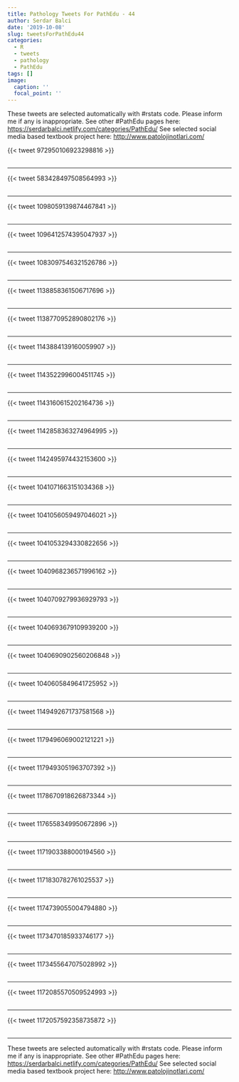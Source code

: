 ```yaml
---
title: Pathology Tweets For PathEdu - 44
author: Serdar Balci
date: '2019-10-08'
slug: tweetsForPathEdu44
categories:
  - R
  - tweets
  - pathology
  - PathEdu
tags: []
image:
  caption: ''
  focal_point: ''
---
```



These tweets are selected automatically with #rstats code. Please inform me if any is inappropriate.
See other #PathEdu pages here: https://serdarbalci.netlify.com/categories/PathEdu/ 
See selected social media based textbook project here: http://www.patolojinotlari.com/

{{< tweet 972950106923298816 >}}
<br>
<br>
<hr>
{{< tweet 583428497508564993 >}}
<br>
<br>
<hr>
{{< tweet 1098059139874467841 >}}
<br>
<br>
<hr>
{{< tweet 1096412574395047937 >}}
<br>
<br>
<hr>
{{< tweet 1083097546321526786 >}}
<br>
<br>
<hr>
{{< tweet 1138858361506717696 >}}
<br>
<br>
<hr>
{{< tweet 1138770952890802176 >}}
<br>
<br>
<hr>
{{< tweet 1143884139160059907 >}}
<br>
<br>
<hr>
{{< tweet 1143522996004511745 >}}
<br>
<br>
<hr>
{{< tweet 1143160615202164736 >}}
<br>
<br>
<hr>
{{< tweet 1142858363274964995 >}}
<br>
<br>
<hr>
{{< tweet 1142495974432153600 >}}
<br>
<br>
<hr>
{{< tweet 1041071663151034368 >}}
<br>
<br>
<hr>
{{< tweet 1041056059497046021 >}}
<br>
<br>
<hr>
{{< tweet 1041053294330822656 >}}
<br>
<br>
<hr>
{{< tweet 1040968236571996162 >}}
<br>
<br>
<hr>
{{< tweet 1040709279936929793 >}}
<br>
<br>
<hr>
{{< tweet 1040693679109939200 >}}
<br>
<br>
<hr>
{{< tweet 1040690902560206848 >}}
<br>
<br>
<hr>
{{< tweet 1040605849641725952 >}}
<br>
<br>
<hr>
{{< tweet 1149492671737581568 >}}
<br>
<br>
<hr>
{{< tweet 1179496069002121221 >}}
<br>
<br>
<hr>
{{< tweet 1179493051963707392 >}}
<br>
<br>
<hr>
{{< tweet 1178670918626873344 >}}
<br>
<br>
<hr>
{{< tweet 1176558349950672896 >}}
<br>
<br>
<hr>
{{< tweet 1171903388000194560 >}}
<br>
<br>
<hr>
{{< tweet 1171830782761025537 >}}
<br>
<br>
<hr>
{{< tweet 1174739055004794880 >}}
<br>
<br>
<hr>
{{< tweet 1173470185933746177 >}}
<br>
<br>
<hr>
{{< tweet 1173455647075028992 >}}
<br>
<br>
<hr>
{{< tweet 1172085570509524993 >}}
<br>
<br>
<hr>
{{< tweet 1172057592358735872 >}}
<br>
<br>
<hr>


These tweets are selected automatically with #rstats code. Please inform me if any is inappropriate.
See other #PathEdu pages here: https://serdarbalci.netlify.com/categories/PathEdu/ 
See selected social media based textbook project here: http://www.patolojinotlari.com/

